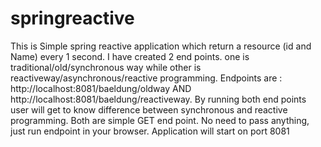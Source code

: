 # springreactive
This is Simple spring reactive application which return a resource (id and Name) every 1 second.
I have created 2 end points. one is traditional/old/synchronous way while other is reactiveway/asynchronous/reactive programming.
Endpoints are : http://localhost:8081/baeldung/oldway  AND http://localhost:8081/baeldung/reactiveway. By running both end points user will get to know difference between synchronous and reactive programming. Both are simple GET end point. No need to pass anything, just run endpoint in your browser.
Application will start on port 8081
 
